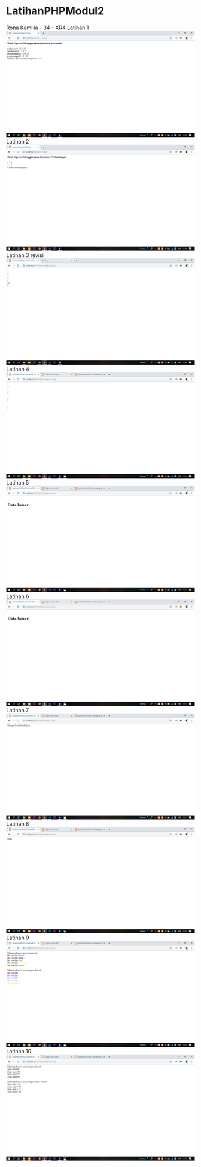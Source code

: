 # LatihanPHPModul2
Rona Kamilia - 34 - XR4
Latihan 1
![alt text](https://github.com/ronakamilia27rpl/LatihanPHPModul2/blob/master/Latihan1.2.png)
Latihan 2
![alt text](https://github.com/ronakamilia27rpl/LatihanPHPModul2/blob/master/Latihan2.2.png)
Latihan 3 revisi
![alt text](https://github.com/ronakamilia27rpl/LatihanPHPModul2/blob/master/Latihan3..2.png)
Latihan 4
![alt text](https://github.com/ronakamilia27rpl/LatihanPHPModul2/blob/master/Latihan4..2.png)
Latihan 5
![alt text](https://github.com/ronakamilia27rpl/LatihanPHPModul2/blob/master/Latihan5.2.png)
Latihan 6
![alt text](https://github.com/ronakamilia27rpl/LatihanPHPModul2/blob/master/Latihan6.2.png)
Latihan 7
![alt text](https://github.com/ronakamilia27rpl/LatihanPHPModul2/blob/master/Latihan7.2.png)
Latihan 8
![alt text](https://github.com/ronakamilia27rpl/LatihanPHPModul2/blob/master/Latihan8.2.png)
Latihan 9
![alt text](https://github.com/ronakamilia27rpl/LatihanPHPModul2/blob/master/Latihan9.2.png)
Latihan 10
![alt text](https://github.com/ronakamilia27rpl/LatihanPHPModul2/blob/master/Latihan10.2.png)
